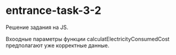 # entrance-task-3-2
Решение задания на JS.

Вхоодные параметры функции calculatElectricityConsumedСost предполагают уже корректные данные.
